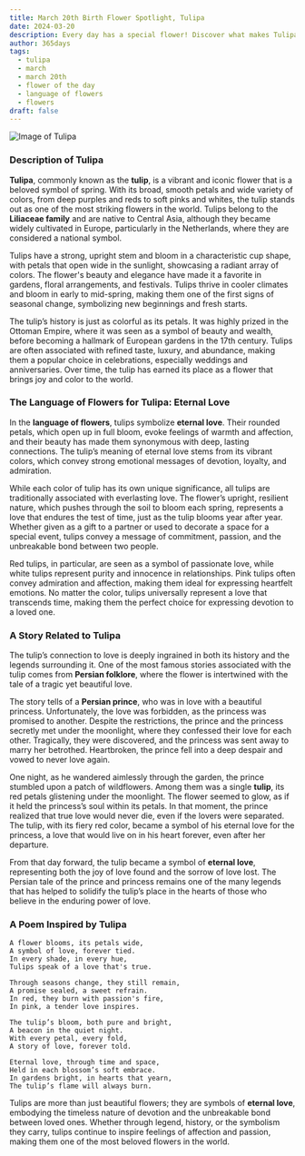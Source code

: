 ```yaml
---
title: March 20th Birth Flower Spotlight, Tulipa
date: 2024-03-20
description: Every day has a special flower! Discover what makes Tulipa unique as today’s birth flower and its symbolic meaning.
author: 365days
tags:
  - tulipa
  - march
  - march 20th
  - flower of the day
  - language of flowers
  - flowers
draft: false
---
```


![Image of Tulipa](https://cdn.pixabay.com/photo/2022/05/06/15/20/tulips-7178547_640.jpg#center)


### Description of Tulipa

**Tulipa**, commonly known as the **tulip**, is a vibrant and iconic flower that is a beloved symbol of spring. With its broad, smooth petals and wide variety of colors, from deep purples and reds to soft pinks and whites, the tulip stands out as one of the most striking flowers in the world. Tulips belong to the **Liliaceae family** and are native to Central Asia, although they became widely cultivated in Europe, particularly in the Netherlands, where they are considered a national symbol.

Tulips have a strong, upright stem and bloom in a characteristic cup shape, with petals that open wide in the sunlight, showcasing a radiant array of colors. The flower's beauty and elegance have made it a favorite in gardens, floral arrangements, and festivals. Tulips thrive in cooler climates and bloom in early to mid-spring, making them one of the first signs of seasonal change, symbolizing new beginnings and fresh starts.

The tulip’s history is just as colorful as its petals. It was highly prized in the Ottoman Empire, where it was seen as a symbol of beauty and wealth, before becoming a hallmark of European gardens in the 17th century. Tulips are often associated with refined taste, luxury, and abundance, making them a popular choice in celebrations, especially weddings and anniversaries. Over time, the tulip has earned its place as a flower that brings joy and color to the world.

### The Language of Flowers for Tulipa: Eternal Love

In the **language of flowers**, tulips symbolize **eternal love**. Their rounded petals, which open up in full bloom, evoke feelings of warmth and affection, and their beauty has made them synonymous with deep, lasting connections. The tulip’s meaning of eternal love stems from its vibrant colors, which convey strong emotional messages of devotion, loyalty, and admiration.

While each color of tulip has its own unique significance, all tulips are traditionally associated with everlasting love. The flower’s upright, resilient nature, which pushes through the soil to bloom each spring, represents a love that endures the test of time, just as the tulip blooms year after year. Whether given as a gift to a partner or used to decorate a space for a special event, tulips convey a message of commitment, passion, and the unbreakable bond between two people.

Red tulips, in particular, are seen as a symbol of passionate love, while white tulips represent purity and innocence in relationships. Pink tulips often convey admiration and affection, making them ideal for expressing heartfelt emotions. No matter the color, tulips universally represent a love that transcends time, making them the perfect choice for expressing devotion to a loved one.

### A Story Related to Tulipa

The tulip’s connection to love is deeply ingrained in both its history and the legends surrounding it. One of the most famous stories associated with the tulip comes from **Persian folklore**, where the flower is intertwined with the tale of a tragic yet beautiful love.

The story tells of a **Persian prince**, who was in love with a beautiful princess. Unfortunately, the love was forbidden, as the princess was promised to another. Despite the restrictions, the prince and the princess secretly met under the moonlight, where they confessed their love for each other. Tragically, they were discovered, and the princess was sent away to marry her betrothed. Heartbroken, the prince fell into a deep despair and vowed to never love again.

One night, as he wandered aimlessly through the garden, the prince stumbled upon a patch of wildflowers. Among them was a single **tulip**, its red petals glistening under the moonlight. The flower seemed to glow, as if it held the princess’s soul within its petals. In that moment, the prince realized that true love would never die, even if the lovers were separated. The tulip, with its fiery red color, became a symbol of his eternal love for the princess, a love that would live on in his heart forever, even after her departure.

From that day forward, the tulip became a symbol of **eternal love**, representing both the joy of love found and the sorrow of love lost. The Persian tale of the prince and princess remains one of the many legends that has helped to solidify the tulip’s place in the hearts of those who believe in the enduring power of love.

### A Poem Inspired by Tulipa

```
A flower blooms, its petals wide,  
A symbol of love, forever tied.  
In every shade, in every hue,  
Tulips speak of a love that's true.  

Through seasons change, they still remain,  
A promise sealed, a sweet refrain.  
In red, they burn with passion's fire,  
In pink, a tender love inspires.  

The tulip’s bloom, both pure and bright,  
A beacon in the quiet night.  
With every petal, every fold,  
A story of love, forever told.  

Eternal love, through time and space,  
Held in each blossom’s soft embrace.  
In gardens bright, in hearts that yearn,  
The tulip’s flame will always burn.  
```

Tulips are more than just beautiful flowers; they are symbols of **eternal love**, embodying the timeless nature of devotion and the unbreakable bond between loved ones. Whether through legend, history, or the symbolism they carry, tulips continue to inspire feelings of affection and passion, making them one of the most beloved flowers in the world.


